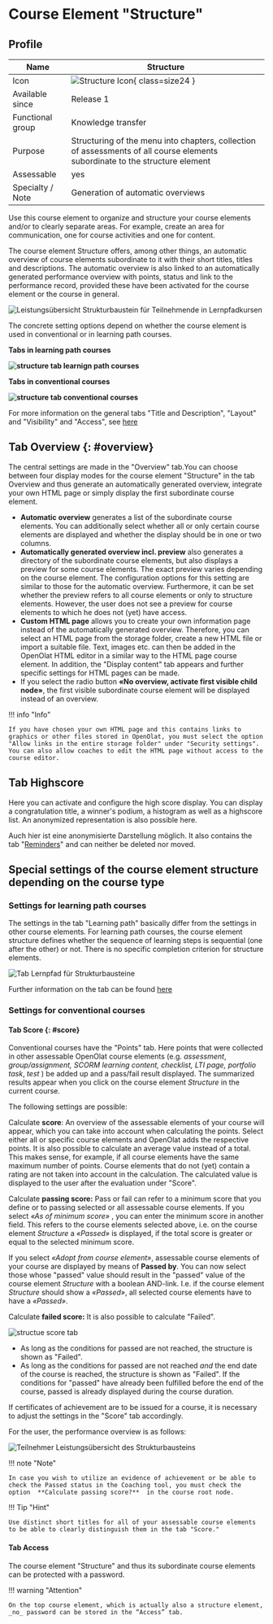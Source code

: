 # Course Element "Structure"

## Profile

Name | Structure
---------|----------
Icon | ![Structure Icon](assets/structure.png){ class=size24 }
Available since | Release 1
Functional group | Knowledge transfer
Purpose | Structuring of the menu into chapters, collection of assessments of all course elements subordinate to the structure element
Assessable | yes
Specialty / Note | Generation of automatic overviews

Use this course element to organize and structure your course elements and/or to clearly separate areas. For example, create an area for communication, one for course activities and one for content.

The course element Structure offers, among other things, an automatic overview of course elements subordinate to it with their short titles, titles and descriptions. The automatic overview is also linked to an automatically generated performance overview with points, status and link to the performance record, provided these have been activated for the course element or the course in general. 

![Leistungsübersicht Strukturbaustein für Teilnehmende in Lernpfadkursen](assets/Leistungsuebersicht_Struktur_Lernpfad1.png)

The concrete setting options depend on whether the course element is used in conventional or in learning path courses.

 **Tabs in learning path courses**

 **![structure tab learnign path courses](assets/structure_tabs_lpc_en.png)**

 **Tabs in conventional courses**

 **![structure tab conventional courses](assets/sturcture_tabs_cc_en.png)**

For more information on the general tabs "Title and Description", "Layout" and "Visibility" and "Access", see [here](../learningresources/General_Configuration_of_Course_Elements.md)

## Tab Overview {: #overview}

The central settings are made in the "Overview" tab.You can choose between four display modes for the course element "Structure" in the tab Overview and thus generate an automatically generated overview, integrate your own HTML page or simply display the first subordinate course element.

* **Automatic overview** generates a list of the subordinate course elements. You can additionally select whether all or only certain course elements are displayed and whether the display should be in one or two columns.
* **Automatically generated overview incl. preview**  also generates a directory of the subordinate course elements, but also displays a preview for some course elements. The exact preview varies depending on the course element. The configuration options for this setting are similar to those for the automatic overview. Furthermore, it can be set whether the preview refers to all course elements or only to structure elements. However, the user does not see a preview for course elements to which he does not (yet) have access.
* **Custom HTML page** allows you to create your own information page instead of the automatically generated overview. Therefore, you can select an HTML page from the storage folder, create a new HTML file or import a suitable file. Text, images etc. can then be added in the OpenOlat HTML editor in a similar way to the HTML page course element. In addition, the "Display content" tab appears and further specific settings for HTML pages can be made.  
* If you select the radio button **«No overview, activate first visible child node»**, the first visible subordinate course element will be displayed instead of an overview. 

!!! info "Info"

    If you have chosen your own HTML page and this contains links to graphics or other files stored in OpenOlat, you must select the option "Allow links in the entire storage folder" under "Security settings". You can also allow coaches to edit the HTML page without access to the course editor.

##  Tab Highscore

Here you can activate and configure the high score display. You can display a congratulation title, a winner's podium, a histogram as well as a highscore list. An anonymized representation is also possible here.

Auch hier ist eine anonymisierte Darstellung möglich. It also contains the tab "[Reminders](../learningresources/Course_Reminders.md)" and can neither be deleted nor moved.

## Special settings of the course element structure depending on the course type


### Settings for learning path courses

The settings in the tab "Learning path" basically differ from the settings in other course elements. For learning path courses, the course element structure defines whether the sequence of learning steps is sequential (one after the other) or not. There is no specific completion criterion for structure elements.

![Tab Lernpfad für Strukturbausteine](assets/Tab_Lernpfad.png)

Further information on the tab can be found [here](../learningresources/Learning_path_course_Course_editor.md) 

### Settings for conventional courses

#### Tab Score   {: #score}

Conventional courses have the "Points" tab. Here points that were collected in other assessable OpenOlat course elements (e.g. _assessment_, _group/assignment, SCORM learning content, checklist, LTI page, portfolio task_, _test_ ) be added up and a pass/fail result displayed. The summarized results appear when you click on the course element _Structure_ in the current course.

The following settings are possible:

 Calculate **score**: An overview of the assessable elements of your course will appear, which you can take into account when calculating the points. Select either all or specific course elements and OpenOlat adds the respective points. It is also possible to calculate an average value instead of a total. This makes sense, for example, if all course elements have the same maximum number of points. Course elements that do not (yet) contain a rating are not taken into account in the calculation. The calculated value is displayed to the user after the evaluation under "Score".

 Calculate **passing score:** Pass or fail can refer to a minimum score that you define or to passing selected or all assessable course elements.
 If you select  _«As of minimum score»_ , you can enter the minimum score in another field. This refers to the course elements selected above, i.e. on the course element  _Structure_  a _«Passed»_  is displayed, if the total score is greater or equal to the selected minimum score. 
 
 If you select _«Adopt from course element»_, assessable course elements of your course are displayed by means of  **Passed by**. You can now select those whose "passed" value should result in the "passed" value of the course element  _Structure_ with a boolean AND-link. I.e. if the course element _Structure_  should show a  _«Passed»_, all selected course elements have to have a  _«Passed»_.

 Calculate **failed score:**  It is also possible to calculate "Failed".

![structue score tab](assets/structure_score_tab.png)

  * As long as the conditions for passed are not reached, the structure is shown as "Failed". 
  * As long as the conditions for passed are not reached _and_ the end date of the course is reached, the structure is shown as "Failed". If the conditions for "passed" have already been fulfilled before the end of the course, passed is already displayed during the course duration.

If certificates of achievement are to be issued for a course, it is necessary to adjust the settings in the "Score" tab accordingly.

For the user, the performance overview is as follows:

![Teilnehmer Leistungsübersicht des Strukturbausteins](assets/Leistungsuebersicht_Struktur_herkoemmlich.png)


!!! note "Note"

    In case you wish to utilize an evidence of achievement or be able to check the Passed status in the Coaching tool, you must check the option  **Calculate passing score?**  in the course root node.


!!! Tip "Hint"

    Use distinct short titles for all of your assessable course elements to be able to clearly distinguish them in the tab "Score."


#### Tab Access
The course element "Structure" and thus its subordinate course elements can be protected with a password.

!!! warning "Attention"

    On the top course element, which is actually also a structure element, _no_ password can be stored in the “Access” tab.


  

